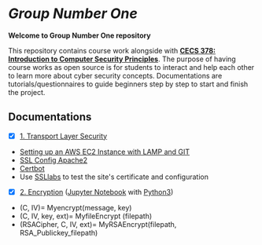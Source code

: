 # *Group Number One*

**Welcome to Group Number One repository**

This repository contains course work alongside with **[CECS 378: Introduction to Computer Security Principles](http://web.csulb.edu/divisions/aa/catalog/current/coe/computer_engineering/cecs_ud.html)**. The purpose of having course works as open source is for students to interact and help each other to learn more about cyber security concepts. Documentations are tutorials/questionnaires to guide beginners step by step to start and finish the project.

## Documentations

- [x] [1. Transport Layer Security](https://github.com/AnimeMei/GroupNumberOne/tree/master/1.%20TSL%20Server)

* [Setting up an AWS EC2 Instance with LAMP and GIT](https://github.com/AnimeMei/GroupNumberOne/blob/master/1.%20TSL%20Server/Setup%20Server%20with%20LAMP/Setting%20up%20an%20AWS%20EC2%20Instance%20with%20LAMP%20and%20GIT.txt)
* [SSL Config Apache2](https://github.com/AnimeMei/GroupNumberOne/blob/master/1.%20TSL%20Server/Setup%20Server%20with%20LAMP/SSL%20Config%20Apache2.txt)
* [Certbot](https://certbot.eff.org/#ubuntuxenial-apache)
* Use [SSLlabs](https://www.ssllabs.com/)
 to test the site's certificate and configuration

- [x] [2. Encryption](https://github.com/AnimeMei/GroupNumberOne/blob/master/2.%20Encryption/CECS%20378%20Encryption%20Lab_GroupNumberOne.ipynb) ([Jupyter Notebook](http://jupyter.org/) with [Python3](https://www.python.org/download/releases/3.0/))
* (C, IV)= Myencrypt(message, key)
* (C, IV, key, ext)= MyfileEncrypt (filepath)
* (RSACipher, C, IV, ext)= MyRSAEncrypt(filepath, RSA_Publickey_filepath)
